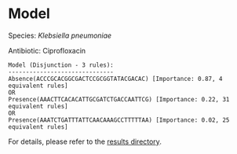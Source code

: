 
# Model

Species: *Klebsiella pneumoniae*

Antibiotic: Ciprofloxacin

```
Model (Disjunction - 3 rules):
------------------------------
Absence(ACCCGCACGGCGACTCCGCGGTATACGACAC) [Importance: 0.87, 4 equivalent rules]
OR
Presence(AAACTTCACACATTGCGATCTGACCAATTCG) [Importance: 0.22, 31 equivalent rules]
OR
Presence(AAATCTGATTTATTCAACAAAGCCTTTTTAA) [Importance: 0.02, 25 equivalent rules]

```

For details, please refer to the [results directory](../../../../../results/scm_b/klebsiella%20pneumoniae/ciprofloxacin/repeat_8/).

